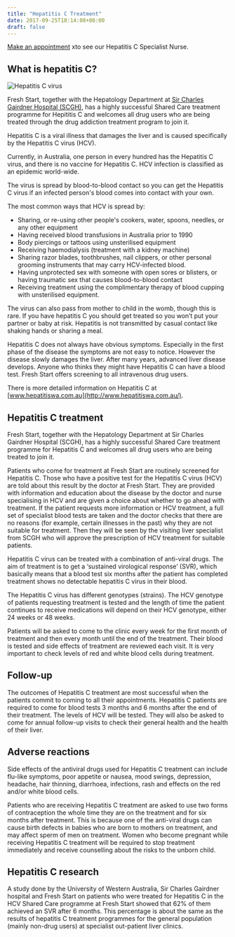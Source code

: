 ```yaml
---
title: "Hepatitis C Treatment"
date: 2017-09-25T18:14:08+08:00
draft: false
---
```


[Make an appointment](/contact/contact) xto see our Hepatitis C Specialist Nurse.

## What is hepatitis C?

![Hepatitis C virus](/img/hepatitis.jpg)

Fresh Start, together with the Hepatology Department at [Sir Charles Gairdner Hospital (SCGH)](http://www.scgh.health.wa.gov.au/), has a highly successful Shared Care treatment programme for Hepititis C and welcomes all drug users who are being treated through the drug addiction treatment program to join it.

Hepatitis C is a viral illness that damages the liver and is caused specifically by the Hepatitis C virus (HCV).

Currently, in Australia, one person in every hundred has the Hepatitis C virus, and there is no vaccine for Hepatitis C. HCV infection is classified as an epidemic world-wide.

The virus is spread by blood-to-blood contact so you can get the Hepatitis C virus if an infected person's blood comes into contact with your own.

The most common ways that HCV is spread by:

* Sharing, or re-using other people's cookers, water, spoons, needles, or any other equipment
* Having received blood transfusions in Australia prior to 1990
* Body piercings or tattoos using unsterilised equipment
* Receiving haemodialysis (treatment with a kidney machine)
* Sharing razor blades, toothbrushes, nail clippers, or other personal grooming instruments that may carry HCV-infected blood.
* Having unprotected sex with someone with open sores or blisters, or having traumatic sex that causes blood-to-blood contact
* Receiving treatment using the complimentary therapy of blood cupping with unsterilised equipment.

The virus can also pass from mother to child in the womb, though this is rare. If you have hepatitis C you should get treated so you won’t put your partner or baby at risk. Hepatitis is not transmitted by casual contact like shaking hands or sharing a meal.

Hepatitis C does not always have obvious symptoms. Especially in the first phase of the disease the symptoms are not easy to notice. However the disease slowly damages the liver. After many years, advanced liver disease develops. Anyone who thinks they might have Hepatitis C can have a blood test. Fresh Start offers screening to all intravenous drug users.

There is more detailed information on Hepatitis C at [www.hepatitiswa.com.au](http://www.hepatitiswa.com.au/).

## Hepatitis C treatment

Fresh Start, together with the Hepatology Department at Sir Charles Gairdner Hospital (SCGH), has a highly successful Shared Care treatment programme for Hepatitis C and welcomes all drug users who are being treated to join it.

Patients who come for treatment at Fresh Start are routinely screened for Hepatitis C. Those who have a positive test for the Hepatitis C virus (HCV) are told about this result by the doctor at Fresh Start. They are provided with information and education about the disease by the doctor and nurse specialising in HCV and are given a choice about whether to go ahead with treatment. If the patient requests more information or HCV treatment, a full set of specialist blood tests are taken and the doctor checks that there are no reasons (for example, certain illnesses in the past) why they are not suitable for treatment. Then they will be seen by the visiting liver specialist from SCGH who will approve the prescription of HCV treatment for suitable patients.

Hepatitis C virus can be treated with a combination of anti-viral drugs. The aim of treatment is to get a ‘sustained virological response’ (SVR), which basically means that a blood test six months after the patient has completed treatment shows no detectable hepatitis C virus in their blood.

The Hepatitis C virus has different genotypes (strains). The HCV genotype of patients requesting treatment is tested and the length of time the patient continues to receive medications will depend on their HCV genotype, either 24 weeks or 48 weeks.

Patients will be asked to come to the clinic every week for the first month of treatment and then every month until the end of the treatment. Their blood is tested and side effects of treatment are reviewed each visit. It is very important to check levels of red and white blood cells during treatment.

## Follow-up

The outcomes of Hepatitis C treatment are most successful when the patients commit to coming to all their appointments. Hepatitis C patients are required to come for blood tests 3 months and 6 months after the end of their treatment. The levels of HCV will be tested. They will also be asked to come for annual follow-up visits to check their general health and the health of their liver.

## Adverse reactions

Side effects of the antiviral drugs used for Hepatitis C treatment can include flu-like symptoms, poor appetite or nausea, mood swings, depression, headache, hair thinning, diarrhoea, infections, rash and effects on the red and/or white blood cells.

Patients who are receiving Hepatitis C treatment are asked to use two forms of contraception the whole time they are on the treatment and for six months after treatment. This is because one of the anti-viral drugs can cause birth defects in babies who are born to mothers on treatment, and may affect sperm of men on treatment. Women who become pregnant while receiving Hepatitis C treatment will be required to stop treatment immediately and receive counselling about the risks to the unborn child.

## Hepatitis C research

A study done by the University of Western Australia, Sir Charles Gairdner hospital and Fresh Start on patients who were treated for Hepatitis C in the HCV Shared Care programme at Fresh Start showed that 62% of them achieved an SVR after 6 months. This percentage is about the same as the results of hepatitis C treatment programmes for the general population (mainly non-drug users) at specialist out-patient liver clinics.
